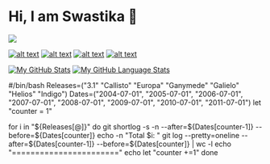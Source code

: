 # Hi, I am Swastika 👋
![](https://komarev.com/ghpvc/?username=Swastyy)

<!-- display the social media buttons in your README -->

[![alt text][1.1]][1]
[![alt text][2.1]][2]
[![alt text][3.1]][3]
[![alt text][4.1]][4]

<!-- links to social media icons -->
<!-- no need to change these -->

<!-- icons with padding -->

[1.1]: http://imgur.com/kgZriRn.png (twitter icon with padding)
[2.1]: http://imgur.com/4kP9bcC.png (facebook icon with padding)
[3.1]: http://imgur.com/LHjsfr3.png (github icon with padding)
[4.1]: http://imgur.com/CjlwcS1.png (LinkedIn icon with padding)

<!-- icons without padding -->

[1.2]: http://imgur.com/kgZriRn.png (twitter icon without padding)
[2.2]: http://imgur.com/4kP9bcC.png (facebook icon without padding)
[3.2]: http://imgur.com/LHjsfr3.png (github icon without padding)
[4.2]: http://imgur.com/CjlwcS1.png (LinkedIn icon with padding)

<!-- links to your social media accounts -->
<!-- update these accordingly -->

[1]: http://www.twitter.com/Swastyyyy?s=09
[2]: http://www.facebook.com/swasti.gupta.161
[3]: http://www.github.com/Swastyy
[4]: https://www.linkedin.com/in/swasty/


[![My GitHub Stats](https://github-readme-stats.vercel.app/api/?username=Swastyy&count_private=true&theme=tokyonight&showicons=true)]()
[![My GitHub Language Stats](https://github-readme-stats.vercel.app/api/top-langs/?username=Swastyy&langs_count=5&theme=tokyonight)]()

#/bin/bash
Releases=("3.1" "Callisto" "Europa" "Ganymede" "Galielo" "Helios" "Indigo")
Dates=("2004-07-01", "2005-07-01", "2006-07-01", "2007-07-01", "2008-07-01", "2009-07-01", "2010-07-01", "2011-07-01")
let "counter = 1"

for i in "${Releases[@]}"
do
  git shortlog -s -n  --after=${Dates[counter-1]} --before=${Dates[counter]}
  echo -n "Total $i: " 
  git log --pretty=oneline --after=${Dates[counter-1]} --before=${Dates[counter]} | wc -l
  echo "=======================" 
  echo
  let "counter +=1"
done

<!--
## About me
### 
**Swastyy/Swastyy** is a ✨ _special_ ✨ repository because its `README.md` (this file) appears on your GitHub profile.

Here are some ideas to get you started:

- 🔭 I’m currently working on ...
- 🌱 I’m currently learning ...
- 👯 I’m looking to collaborate on ...
- 🤔 I’m looking for help with ...
- 💬 Ask me about ...
- 📫 How to reach me: ...
- 😄 Pronouns: ...
- ⚡ Fun fact: ...
-->
